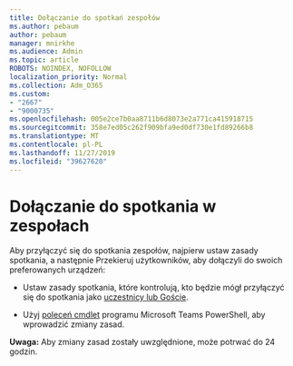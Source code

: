 ```yaml
---
title: Dołączanie do spotkań zespołów
ms.author: pebaum
author: pebaum
manager: mnirkhe
ms.audience: Admin
ms.topic: article
ROBOTS: NOINDEX, NOFOLLOW
localization_priority: Normal
ms.collection: Adm_O365
ms.custom:
- "2667"
- "9000735"
ms.openlocfilehash: 005e2ce7b0aa8711b6d8073e2a771ca415918715
ms.sourcegitcommit: 358e7ed05c262f909bfa9ed0df730e1fd89266b8
ms.translationtype: MT
ms.contentlocale: pl-PL
ms.lasthandoff: 11/27/2019
ms.locfileid: "39627620"
---
```

# <a name="join-a-meeting-in-teams"></a>Dołączanie do spotkania w zespołach

Aby przyłączyć się do spotkania zespołów, najpierw ustaw zasady spotkania, a następnie Przekieruj użytkowników, aby dołączyli do swoich preferowanych urządzeń:

- Ustaw zasady spotkania, które kontrolują, kto będzie mógł przyłączyć się do spotkania jako [uczestnicy lub Goście](https://docs.microsoft.com/microsoftteams/meeting-policies-in-teams#meeting-policy-settings---participants--guests). 

- Użyj [poleceń cmdlet](https://docs.microsoft.com/microsoftteams/teams-powershell-overview) programu Microsoft Teams PowerShell, aby wprowadzić zmiany zasad.    

**Uwaga:** Aby zmiany zasad zostały uwzględnione, może potrwać do 24 godzin.